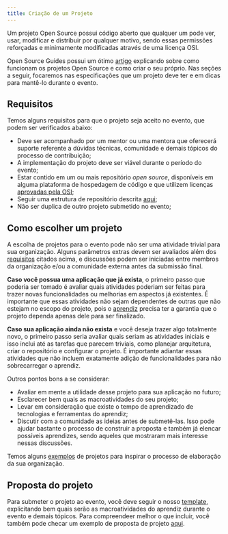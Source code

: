```yaml
---
title: Criação de um Projeto
---
```


Um projeto Open Source possui código aberto que qualquer um pode ver, usar, modificar e distribuir por qualquer motivo, sendo essas permissões reforçadas e minimamente modificadas através de uma licença OSI.

Open Source Guides possui um ótimo [artigo](https://opensource.guide/pt/starting-a-project/) explicando sobre como funcionam os projetos Open Source e como criar o seu próprio. Nas seções a seguir, focaremos nas especificações que um projeto deve ter e em dicas para mantê-lo durante o evento.

## Requisitos

Temos alguns requisitos para que o projeto seja aceito no evento, que podem ser verificados abaixo:

- Deve ser acompanhado por um mentor ou uma mentora que oferecerá suporte referente a dúvidas técnicas, comunidade e demais tópicos do processo de contribuição;
- A implementação do projeto deve ser viável durante o período do evento;
- Estar contido em um ou mais repositório _open source_, disponíveis em alguma plataforma de hospedagem de código e que utilizem licenças [aprovadas pela OSI](https://opensource.org/licenses);
- Seguir uma estrutura de repositório descrita [aqui](repositorio);
- Não ser duplica de outro projeto submetido no evento;

## Como escolher um projeto

A escolha de projetos para o evento pode não ser uma atividade trivial para sua organização. Alguns parâmetros extras devem ser avaliados além dos [requisitos](#requisitos) citados acima, e discussões podem ser iniciadas entre membros da organização e/ou a comunidade externa antes da submissão final.

**Caso você possua uma aplicação que já exista**, o primeiro passo que poderia ser tomado é avaliar quais atividades poderiam ser feitas para trazer novas funcionalidades ou melhorias em aspectos já existentes. É importante que essas atividades não sejam dependentes de outras que não estejam no escopo do projeto, pois o [aprendiz](/aprendiz) precisa ter a garantia que o projeto dependa apenas dele para ser finalizado.

**Caso sua aplicação ainda não exista** e você deseja trazer algo totalmente novo, o primeiro passo seria avaliar quais seriam as atividades iniciais e isso inclui até as tarefas que parecem triviais, como planejar arquitetura, criar o repositório e configurar o projeto. É importante adiantar essas atividades que não incluem exatamente adição de funcionalidades para não sobrecarregar o aprendiz.

Outros pontos bons a se considerar:

- Avaliar em mente a utilidade desse projeto para sua aplicação no futuro;
- Esclarecer bem quais as macroatividades do seu projeto;
- Levar em consideração que existe o tempo de aprendizado de tecnologias e ferramentas do aprendiz;
- Discutir com a comunidade as ideias antes de submetê-las. Isso pode ajudar bastante o processo de construir a proposta e também já elencar possíveis aprendizes, sendo aqueles que mostraram mais interesse nessas discussões.

Temos alguns [exemplos](/exemplos) de projetos para inspirar o processo de elaboração da sua organização.

## Proposta do projeto

Para submeter o projeto ao evento, você deve seguir o nosso [template](PROPOSAL), explicitando bem quais serão as macroatividades do aprendiz durante o evento e demais tópicos. Para compreendeer melhor o que incluir, você também pode checar um exemplo de proposta de projeto [aqui](PROPOSAL_EXEMPLO).
